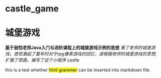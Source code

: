 # castle_game
# 城堡游戏
**基于翁恺老师Java入门与进阶课程上的城堡游戏示例的思想**
*看了老师的城堡游戏，感觉激起了童年时对于rpg像素游戏的回忆，遂根据老师的城堡游戏的思想, 扩展了思路，编写了这个小程序*
<a herf="https://github.com/zhuzhuyi/CastleGame">castle</a>
<p style="background-color=red">
  this is a test whether <mark>html grammer</mark> can be inserted into markdown file.
</p>
